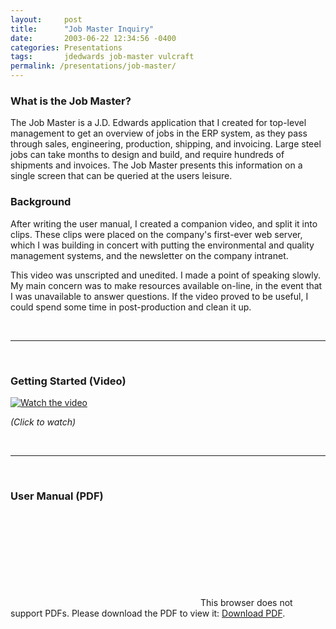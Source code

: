 ```yaml
---
layout:     post
title:      "Job Master Inquiry"
date:       2003-06-22 12:34:56 -0400
categories: Presentations
tags:       jdedwards job-master vulcraft
permalink: /presentations/job-master/
---
```

### What is the Job Master?

The Job Master is a J.D. Edwards application that I created for top-level management to get an overview of jobs in the ERP system, as they pass through sales, engineering, production, shipping, and invoicing.  Large steel jobs can take months to design and build, and require hundreds of shipments and invoices.  The Job Master presents this information on a single screen that can be queried at the users leisure.

### Background

After writing the user manual, I created a companion video, and split it into clips.  These clips were placed on the company's first-ever web server, which I was building in concert with putting the environmental and quality management systems, and the newsletter on the company intranet.

This video was unscripted and unedited.  I made a point of speaking slowly.  My main concern was to make resources available on-line, in the event that I was unavailable to answer questions.  If the video proved to be useful, I could spend some time in post-production and clean it up.

&nbsp;

---

&nbsp;

### Getting Started (Video)

[![Watch the video](http://img.youtube.com/vi/aQHR9AW3NUQ/0.jpg)](https://youtu.be/aQHR9AW3NUQ)

_(Click to watch)_

&nbsp;

---

&nbsp;

### User Manual (PDF)

<object data="/media/job-master/Job_Master_Manual.pdf" type="application/pdf" width="100%" height="700px">
	<embed src="/media/job-master/Job_Master_Manual.pdf">
		This browser does not support PDFs. Please download the PDF to view it: <a href="/media/job-master/Job_Master_Manual.pdf">Download PDF</a>.</p>
	</embed>
</object>
